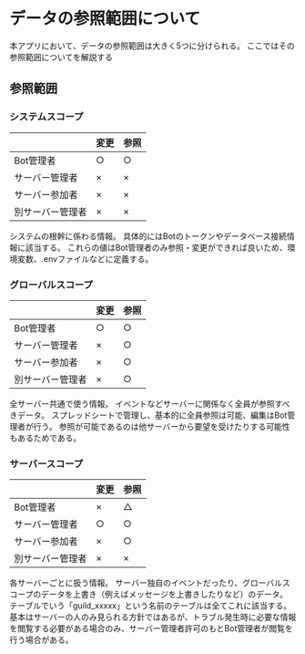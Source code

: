 # データの参照範囲について

本アプリにおいて、データの参照範囲は大きく5つに分けられる。
ここではその参照範囲についてを解説する

## 参照範囲

### システムスコープ

|                | 変更 | 参照 |
|----------------|-----|-----|
| Bot管理者       |  ○  |  ○  |
| サーバー管理者   |  ×  |  ×  |
| サーバー参加者   |  ×  |  ×  |
| 別サーバー管理者 |  ×  |  ×  |

システムの根幹に係わる情報。
具体的にはBotのトークンやデータベース接続情報に該当する。
これらの値はBot管理者のみ参照・変更ができれば良いため、環境変数、.envファイルなどに定義する。

### グローバルスコープ

|                | 変更 | 参照 |
|----------------|-----|-----|
| Bot管理者       |  ○  |  ○  |
| サーバー管理者   |  ×  |  ○  |
| サーバー参加者   |  ×  |  ○  |
| 別サーバー管理者 |  ×  |  ○  |

全サーバー共通で使う情報。
イベントなどサーバーに関係なく全員が参照すべきデータ。
スプレッドシートで管理し、基本的に全員参照は可能、編集はBot管理者が行う。
参照が可能であるのは他サーバーから要望を受けたりする可能性もあるためである。

### サーバースコープ

|                | 変更 | 参照 |
|----------------|-----|-----|
| Bot管理者       |  ×  |  △  |
| サーバー管理者   |  ○  |  ○  |
| サーバー参加者   |  ×  |  ○  |
| 別サーバー管理者 |  ×  |  ×  |

各サーバーごとに扱う情報。
サーバー独自のイベントだったり、グローバルスコープのデータを上書き（例えばメッセージを上書きしたりなど）のデータ。
テーブルでいう「guild_xxxxx」という名前のテーブルは全てこれに該当する。
基本はサーバーの人のみ見られる方針ではあるが、トラブル発生時に必要な情報を閲覧する必要がある場合のみ、サーバー管理者許可のもとBot管理者が閲覧を行う場合がある。
